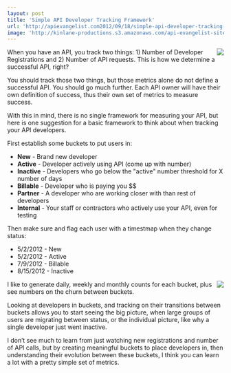 ```yaml
---
layout: post
title: 'Simple API Developer Tracking Framework'
url: 'http://apievangelist.com2012/09/18/simple-api-developer-tracking-framework/'
image: 'http://kinlane-productions.s3.amazonaws.com/api-evangelist-site/blog/charts-graphs-2.png'
---
```



<p>
     <img src="https://s3.amazonaws.com/kinlane-productions/charts-graphs-1.png"  align="right" />
</p>
<p>
     When you have an API, you track two things: 1) Number of Developer Registrations and 2) Number of API requests. This is how we determine a successful API, right?
</p>
<p>
     You should track those two things, but those metrics alone do not define a successful API. You should go much further. Each API owner will have their own definition of success, thus their own set of metrics to measure success.
</p>
<p>
     With this in mind, there is no single framework for measuring your API, but here is one suggestion for a basic framework to think about when tracking your API developers.
</p>
<p>
     First establish some buckets to put users in:
</p>
<ul >
     <li>
          <strong>New</strong> - Brand new developer
     </li>
     <li>
          <strong>Active</strong> - Developer actively using API (come up with number)
     </li>
     <li>
          <strong>Inactive</strong> - Developers who go below the "active" number threshold for X number of days
     </li>
     <li>
          <strong>Billable</strong> - Developer who is paying you $$
     </li>
     <li>
          <strong>Partner</strong> - A developer who are working closer with than rest of developers
     </li>
     <li>
          <strong>Internal</strong> - Your staff or contractors who actively use your API, even for testing
     </li>
</ul>
<p>
     Then make sure and flag each user with a timestmap when they change status:
</p>
<ul >
     <li>5/2/2012 - New
     </li>
     <li>5/2/2012 - Active
     </li>
     <li>7/9/2012 - Billable
     </li>
     <li>8/15/2012 - Inactive
     </li>
</ul>
<p>
     <img src="https://s3.amazonaws.com/kinlane-productions/charts-graphs-2.png"  align="right" />
</p>
<p>
     I like to generate daily, weekly and monthly counts for each bucket, plus see numbers on the churn between buckets.
</p>
<p>
     Looking at developers in buckets, and tracking on their transitions between buckets allows you to start seeing the big picture, when large groups of users are migrating between status, or the individual picture, like why a single developer just went inactive.
</p>
<p>
     I don’t see much to learn from just watching new registrations and number of API calls, but by creating meaningful buckets to place developers in, then understanding their evolution between these buckets, I think you can learn a lot with a pretty simple set of metrics.
</p>
